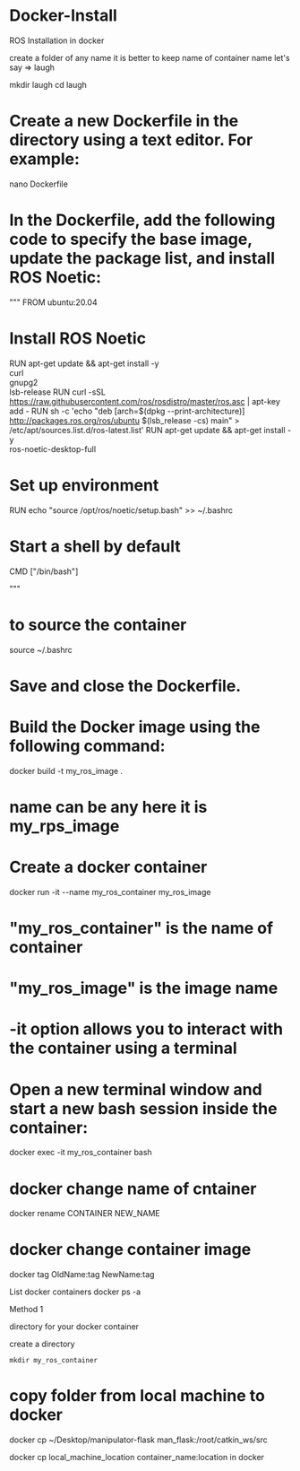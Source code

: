 # Docker-Install

ROS Installation in docker

create a folder of any name it is better to keep name of container name
 let's say => laugh
 
 mkdir laugh
 cd laugh
 

 
 # Create a new Dockerfile in the directory using a text editor. For example:
 nano Dockerfile
 
 
# In the Dockerfile, add the following code to specify the base image, update the package list, and install ROS Noetic:

"""
FROM ubuntu:20.04

# Install ROS Noetic
RUN apt-get update && apt-get install -y \
    curl \
    gnupg2 \
    lsb-release
RUN curl -sSL https://raw.githubusercontent.com/ros/rosdistro/master/ros.asc | apt-key add -
RUN sh -c 'echo "deb [arch=$(dpkg --print-architecture)] http://packages.ros.org/ros/ubuntu $(lsb_release -cs) main" > /etc/apt/sources.list.d/ros-latest.list'
RUN apt-get update && apt-get install -y \
    ros-noetic-desktop-full

# Set up environment
RUN echo "source /opt/ros/noetic/setup.bash" >> ~/.bashrc

# Start a shell by default
CMD ["/bin/bash"]


"""

# to source the container 
source ~/.bashrc


# Save and close the Dockerfile.

# Build the Docker image using the following command:

docker build -t my_ros_image . 

# name can be any here it is my_rps_image

# Create a docker container

docker run -it --name my_ros_container my_ros_image

# "my_ros_container" is the name of container
# "my_ros_image" is the image name
# -it option allows you to interact with the container using a terminal


# Open a new terminal window and start a new bash session inside the container:

docker exec -it my_ros_container bash



# docker change name of cntainer
docker rename CONTAINER NEW_NAME

# docker change container image 
docker tag OldName:tag NewName:tag


List docker containers
        docker ps -a

Method 1

directory for your docker container

create a directory

    mkdir my_ros_container
    
    
# copy folder from local machine to docker

docker cp ~/Desktop/manipulator-flask man_flask:/root/catkin_ws/src


docker cp local_machine_location  container_name:location in docker





